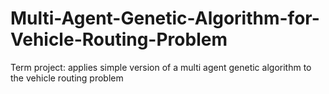 # Multi-Agent-Genetic-Algorithm-for-Vehicle-Routing-Problem
Term project: applies simple version of a multi agent genetic algorithm to the vehicle routing problem
